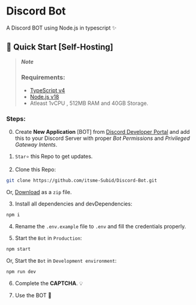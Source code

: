 # Discord Bot

A Discord BOT using Node.js in typescript ✨

## 📡 Quick Start [Self-Hosting]

> **_Note_**
>
> ### Requirements:
>
> - [TypeScript v4](https://www.typescriptlang.org/docs/handbook/typescript-in-5-minutes.html)
> - [Node.js v18](https://nodejs.org/)
> - Atleast 1vCPU , 512MB RAM and 40GB Storage.

### Steps:

0. Create **New Application** [BOT] from [Discord Developer Portal](https://discord.com/developers/applications) and add this to your Discord Server with proper _Bot Permissions_ and _Privileged Gateway Intents_.

1. `Star⭐` this Repo to get updates.

2. Clone this Repo:

```bash
git clone https://github.com/itsme-Subid/Discord-Bot.git
```

Or, [Download](https://github.com/itsme-Subid/Discord-Bot/archive/refs/heads/main.zip) as a `zip` file.

3.  Install all dependencies and devDependencies:

```bash
npm i
```

4. Rename the `.env.example` file to `.env` and fill the credentials properly.

5. Start the `Bot` in `Production`:

```bash
npm start
```

Or, Start the `Bot` in `Development environment`:

```bash
npm run dev
```

6. Complete the **CAPTCHA**. 💡

7. Use the BOT 🎉
